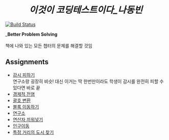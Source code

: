 _<h1 align="center">이것이 코딩테스트이다_나동빈</h1>_
[![Build Status](https://travis-ci.org/joemccann/dillinger.svg?branch=master)](https://travis-ci.org/joemccann/dillinger)

_**Better Problem Solving**<br><br>
책에 나와 있는 모든 챕터의 문제를 해결할 것임

## Assignments
- [감시 피하기](https://www.acmicpc.net/problem/18428)<br>
  연구소랑 굉장히 비슷! 대신 이거는 딱 한번만이라도 학생이 감시를 완전히 피할 수 있다면 바로 끝
- [경제적 전염](https://www.acmicpc.net/problem/18405)
- [괄호 변환](https://programmers.co.kr/learn/courses/30/lessons/60058)
- [블록 이동하기](https://programmers.co.kr/learn/courses/30/lessons/60063)
- [연구소](https://www.acmicpc.net/problem/14502)
- [연산자 끼워넣기](https://www.acmicpc.net/problem/14888)
- [인구이동](https://www.acmicpc.net/problem/16234)
- [특정 거리의 도시 찾기](https://www.acmicpc.net/problem/18352)
